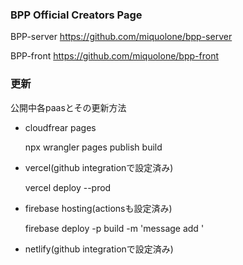### BPP Official Creators Page

BPP-server
https://github.com/miquolone/bpp-server

BPP-front
https://github.com/miquolone/bpp-front


### 更新

公開中各paasとその更新方法

- cloudfrear pages 

  npx wrangler pages publish build

- vercel(github integrationで設定済み) 

  vercel deploy --prod

- firebase hosting(actionsも設定済み) 

  firebase deploy -p build -m 'message add '

- netlify(github integrationで設定済み) 

